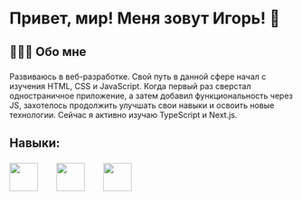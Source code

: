 
<h1>Привет, мир! Меня зовут Игорь! 👋</h1>

###

<h2>👨🏻‍💻 Обо мне</h2>

###

<p>Развиваюсь в веб-разработке. Свой путь в данной сфере начал с изучения HTML, CSS и JavaScript. Когда первый раз сверстал одностраничное приложение, а затем добавил функциональность через JS, захотелось продолжить улучшать свои навыки и освоить новые технологии.  Сейчас я активно изучаю TypeScript и Next.js.</p>

###

<h2>Навыки:</h2>

###

<div>
 <img src="https://cdn-icons-png.flaticon.com/128/136/136530.png" height="50" />
 <img width="25" />
 <img src="https://cdn-icons-png.flaticon.com/128/10435/10435436.png" height="50" />
 <img width="25" />
 <img src="https://cdn-icons-png.flaticon.com/128/136/136530.png" height="50" />
 <img width="25" />
</div>

